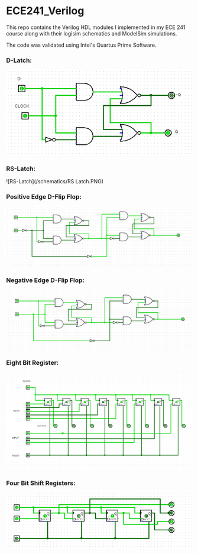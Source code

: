 # ECE241_Verilog
This repo contains the Verilog HDL modules I implemented in my ECE 241 course along with their logisim schematics and ModelSim simulations.

The code was validated using Intel's Quartus Prime Software.

### D-Latch:

![D-Latch](/schematics/d_latch.PNG)

### RS-Latch:

![RS-Latch](/schematics/RS Latch.PNG)

### Positive Edge D-Flip Flop:

![Positive edge D-Flip Flop](/schematics/Pos_edge_D_flipflop.PNG)

### Negative Edge D-Flip Flop:

![Negative edge D-Flip Flop](/schematics/Neg_edge_D_flipflop.PNG)

### Eight Bit Register:

![Eight Bit Register](/schematics/eight_bit_register.PNG)

### Four Bit Shift Registers:

![Four Bit Shift Registers](/shift_registers.PNG)
